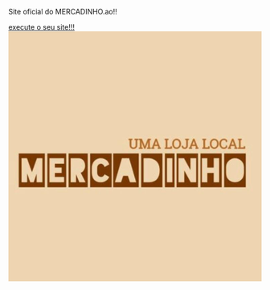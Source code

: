 Site oficial do MERCADINHO.ao!!

 <link rel="shortcut icon" href="pictures/mercadinho logo.jpg" type="image/x-icon">
<a href="https://joelson-lopes.github.io/site-mercadinho/index.html"> execute o seu site!!!

<img src="images/mercadinho logo.jpg" alt="logotipo mercadinho">
